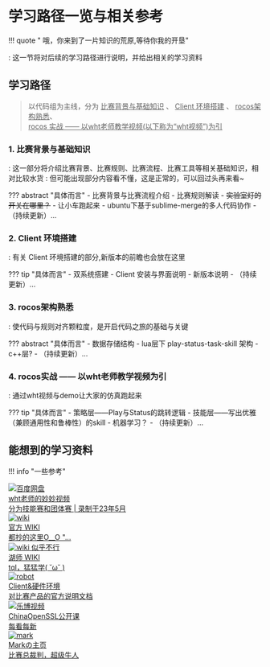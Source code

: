 
# 学习路径一览与相关参考

<div id="progress-container">
  <div id="progress-bar"></div>
</div>

<!-- 引入 Firebase SDK -->
<script src="https://www.gstatic.com/firebasejs/8.10.0/firebase-app.js"></script>
<script src="https://www.gstatic.com/firebasejs/8.10.0/firebase-auth.js"></script>

<script>
    // 确保 Firebase 只初始化一次
    if (!firebase.apps.length) {
        const firebaseConfig = {
            apiKey: "AIzaSyAa66EUv9NGTgQ2MmRrSUzvmWQIh7DAH0w",
            authDomain: "dixilog-cc0be.firebaseapp.com",
            projectId: "dixilog-cc0be",
            storageBucket: "dixilog-cc0be.appspot.com",
            messagingSenderId: "317567263984",
            appId: "1:317567263984:web:58fa672ce564bf554d0e35",
            measurementId: "G-XKHLTS0VXB"
        };
        firebase.initializeApp(firebaseConfig);
    }

    // 监听用户登录状态
    firebase.auth().onAuthStateChanged((user) => {
        if (user) {
            // 输出调试信息
            console.log('User already logged in, redirecting...');
            // alert('您已登录，为您自动跳转~');
        } else {
            // 输出调试信息
            console.log('User not logged in, redirecting to login.html');
            window.location.href = '../login.html'; // 未登录用户跳转到登录页
        }
    });
</script>

!!! quote " 哦，你来到了一片知识的荒原,等待你我的开垦"

:   这一节将对后续的学习路径进行说明，并给出相关的学习资料

## 学习路径

> 以代码组为主线，分为 <u>比赛背景与基础知识</u> 、 <u>Client 环境搭建</u> 、 <u> rocos架构熟悉</u>、  
> <u>rocos 实战 —— 以wht老师教学视频(以下称为“wht视频”)为引</u>

### 1. 比赛背景与基础知识  

:   这一部分将介绍比赛背景、比赛规则、比赛流程、比赛工具等相关基础知识，相对比较水货
:   但可能出现部分内容看不懂，这是正常的，可以回过头再来看~

??? abstract "具体而言"
    - 比赛背景与比赛流程介绍
    - 比赛规则解读
    - ~~实验室灯的开关在哪里？~~
    - 让小车跑起来
    - ubuntu下基于sublime-merge的多人代码协作
    - （持续更新）...

### 2. Client 环境搭建

:   有关 Client 环境搭建的部分,新版本的前瞻也会放在这里

??? tip "具体而言"
    - 双系统搭建
    - Client 安装与界面说明
    - 新版本说明
    - （持续更新）...

### 3. rocos架构熟悉

:   使代码与规则对齐颗粒度，是开启代码之旅的基础与关键

??? abstract "具体而言"
    - 数据存储结构
    - lua层下 play-status-task-skill 架构
    - c++层?
    - （持续更新）...

### 4. rocos实战 —— 以wht老师教学视频为引

:   通过wht视频与demo让大家的仿真跑起来


??? tip "具体而言"
    - 策略层——Play与Status的跳转逻辑
    - 技能层——写出优雅（兼顾通用性和鲁棒性）的skill
    - 机器学习？
    - （持续更新）...

## 能想到的学习资料


!!! info "一些参考"
    <div class="flink-list">
        <div class="flink-list-item">
            <a href="https://pan.baidu.com/s/1EhdWpNXY1i0R5pamc0gbxA?pwd=y65p " title="wht视频" target="_blank">
                <div class="flink-item-icon">
                    <img src="../rocos_img/baidu.png"  alt="百度网盘" >
                </div>
                <div class="flink-item-name heti-skip">wht老师的妙妙视频</div>
                <div class="flink-item-desc">分为技能赛和团体赛 | 录制于23年5月</div>
            </a>
        </div>
        <div class="flink-list-item">
            <a href="https://rocos.readthedocs.io/zh-cn/latest" title="官方wiki" target="_blank">
                <div class="flink-item-icon">
                    <img src="../rocos_img/githubwiki.png "  alt="wiki" >
                </div>
                <div class="flink-item-name heti-skip">官方 WIKI</div>
                <div class="flink-item-desc">都抄的这里O__O "…</div>
            </a>
        </div>
        <div class="flink-list-item">
            <a href="https://rocos.salta.top" title="湖师wiki" target="_blank">
                <div class="flink-item-icon">
                    <img src="../rocos_img/Vue.png "  alt="wiki" >
                    <!-- ![wiki](../rocos_img/wiki.png)  -->似乎不行
                </div>
                <div class="flink-item-name heti-skip">湖师 WIKI</div>
                <div class="flink-item-desc"> tql，猛猛学( ˘ω˘ )</div>
            </a>
        </div>
        <div class="flink-list-item">
            <a href="https://rvwy34k2yev.feishu.cn/wiki/X9ASwKfa9ilr8CkqzhcceyCynyc" title="足球机器人参数" target="_blank">
                <div class="flink-item-icon">
                    <img src="../rocos_img/feishu.png "  alt="robot" >
                </div>
                <div class="flink-item-name heti-skip">Client&硬件环境</div>
                <div class="flink-item-desc"> 对比赛产品的官方说明文档 </div>
            </a>
        </div>
        <div class="flink-list-item">
            <a href="https://space.bilibili.com/298653126?spm_id_from=333.337.search-card.all.click" title="乐博" target="_blank">
                <div class="flink-item-icon">
                    <img src="../rocos_img/bilibili.png "  alt="乐博视频" >
                </div>
                <div class="flink-item-name heti-skip">ChinaOpenSSL公开课</div>
                <div class="flink-item-desc"> 每看每新 </div>
            </a>
        </div>
        <div class="flink-list-item">
            <a href="https://space.bilibili.com/15068259" title="Mark" target="_blank">
                <div class="flink-item-icon">
                    <img src="../rocos_img/turing.avif"  alt="mark" >
                </div>
                <div class="flink-item-name heti-skip">Markの主页</div>
                <div class="flink-item-desc"> 比赛总裁判，超级牛人 </div>
            </a>
        </div>
    </div>